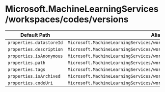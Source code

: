 # Microsoft.MachineLearningServices/workspaces/codes/versions

| Default Path | Alias |
|---|---|
| `properties.datastoreId` | `Microsoft.MachineLearningServices/workspaces/codes/versions/datastoreId` |
| `properties.description` | `Microsoft.MachineLearningServices/workspaces/codes/versions/description` |
| `properties.isAnonymous` | `Microsoft.MachineLearningServices/workspaces/codes/versions/isAnonymous` |
| `properties.path` | `Microsoft.MachineLearningServices/workspaces/codes/versions/path` |
| `properties.tags` | `Microsoft.MachineLearningServices/workspaces/codes/versions/tags` |
| `properties.isArchived` | `Microsoft.MachineLearningServices/workspaces/codes/versions/isArchived` |
| `properties.codeUri` | `Microsoft.MachineLearningServices/workspaces/codes/versions/codeUri` |

